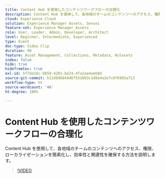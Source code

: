 ```yaml
---
title: Content Hub を使用したコンテンツワークフローの合理化
description: Content Hub を使用して、各地域のチームのコンテンツへのアクセス、権限、ローカライゼーションを簡素化し、効率性と関連性を確保する方法を説明します。
cloud: Experience Cloud
solution: Experience Manager Assets, Sensei
feature-set: Experience Manager Assets
role: User, Leader, Admin, Developer, Architect
level: Beginner, Intermediate, Experienced
type: Event
doc-type: Video Clip
duration: 99
feature: Asset Management, Collections, Metadata, Rulesets
index: false
hide: true
hidefromtoc: true
exl-id: 5f7de18c-8859-4201-be24-4fa2ae4aeb8d
source-git-commit: b11d9d6844d6f551083c1d8e4a2e7c076965a713
workflow-type: ht
source-wordcount: '46'
ht-degree: 100%

---
```


# Content Hub を使用したコンテンツワークフローの合理化

Content Hub を使用して、各地域のチームのコンテンツへのアクセス、権限、ローカライゼーションを簡素化し、効率性と関連性を確保する方法を説明します。

>[!VIDEO](https://video.tv.adobe.com/v/3459240/?learn=on&enablevpops)
